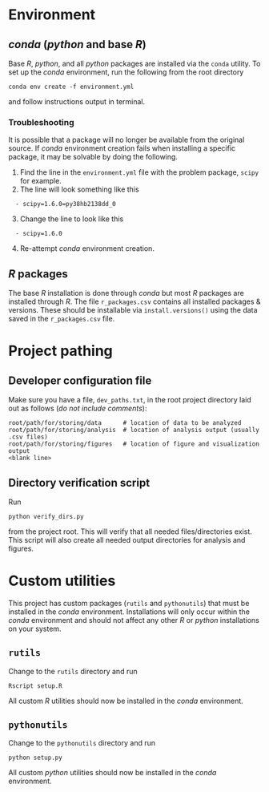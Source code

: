 # Environment
## *conda* (*python* and base *R*)
Base *R*, *python*, and all *python* packages are installed via the `conda` utility. To set up the *conda* environment, run the following from the root directory
```
conda env create -f environment.yml
```
and follow instructions output in terminal.

### Troubleshooting
It is possible that a package will no longer be available from the original source. If *conda* environment creation fails when installing a specific package, it may be solvable by doing the following.

1. Find the line in the `environment.yml` file with the problem package, `scipy` for example.
2. The line will look something like this
```
  - scipy=1.6.0=py38hb2138dd_0
```
3. Change the line to look like this
```
  - scipy=1.6.0
```
4. Re-attempt *conda* environment creation.

## *R* packages
The base *R* installation is done through *conda* but most *R* packages are installed through *R*. The file `r_packages.csv` contains all installed packages & versions. These should be installable via `install.versions()` using the data saved in the `r_packages.csv` file.

# Project pathing
## Developer configuration file
Make sure you have a file, `dev_paths.txt`, in the root project directory laid out as follows (*do not include comments*):
```
root/path/for/storing/data      # location of data to be analyzed
root/path/for/storing/analysis  # location of analysis output (usually .csv files)
root/path/for/storing/figures   # location of figure and visualization output
<blank line>
```

## Directory verification script
Run
```
python verify_dirs.py
```
from the project root. This will verify that all needed files/directories exist. This script will also create all needed output directories for analysis and figures.

# Custom utilities
This project has custom packages (`rutils` and `pythonutils`) that must be installed in the *conda* environment. Installations will only occur within the *conda* environment and should not affect any other *R* or *python* installations on your system. 

## `rutils`
Change to the `rutils` directory and run
```
Rscript setup.R
```

All custom *R* utilities should now be installed in the *conda* environment.

## `pythonutils`
Change to the `pythonutils` directory and run
```
python setup.py
```

All custom *python* utilities should now be installed in the *conda* environment.

